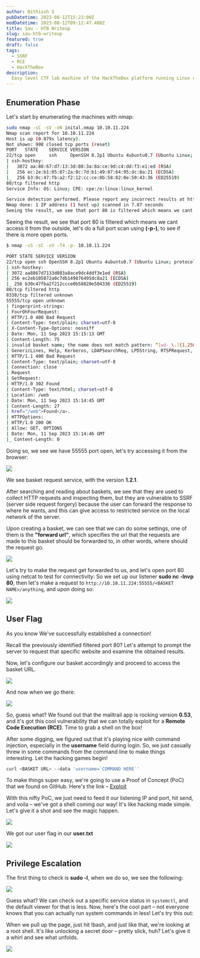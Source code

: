 ```yaml
---
author: Nithissh S
pubDatetime: 2023-08-12T15:22:00Z
modDatetime: 2023-08-12T09:12:47.400Z
title: Sau - HTB Writeup
slug: sau-htb-writeup
featured: true
draft: false
tags:
  - SSRF
  - RCE
  - HackTheBox
description:
  Easy level CTF lab machine of the HackTheBox platform running Linux containing public exploits, SSRF, RCE.
---
```


## Enumeration Phase

Let's start by enumerating the machines with nmap:

```sh
sudo nmap -sC -sV -oN inital.nmap 10.10.11.224
Nmap scan report for 10.10.11.224
Host is up (0.079s latency).
Not shown: 998 closed tcp ports (reset)
PORT   STATE    SERVICE VERSION
22/tcp open     ssh     OpenSSH 8.2p1 Ubuntu 4ubuntu0.7 (Ubuntu Linux; protocol 2.0)
| ssh-hostkey: 
|   3072 aa:88:67:d7:13:3d:08:3a:8a:ce:9d:c4:dd:f3:e1:ed (RSA)
|   256 ec:2e:b1:05:87:2a:0c:7d:b1:49:87:64:95:dc:8a:21 (ECDSA)
|_  256 b3:0c:47:fb:a2:f2:12:cc:ce:0b:58:82:0e:50:43:36 (ED25519)
80/tcp filtered http
Service Info: OS: Linux; CPE: cpe:/o:linux:linux_kernel

Service detection performed. Please report any incorrect results at https://nmap.org/submit/ .
Nmap done: 1 IP address (1 host up) scanned in 7.87 seconds
Seeing the result, we see that port 80 is filtered which means we cant access it from the outside, let's do a full port scan using (-p-), to see if there is more open ports.
```

Seeing the result, we see that port 80 is filtered which means we cant access it from the outside, let's do a full port scan using **(-p-)**, to see if there is more open ports.

```sh
$ nmap -sS -sC -sV -T4 -p- 10.10.11.224

PORT STATE SERVICE VERSION
22/tcp open ssh OpenSSH 8.2p1 Ubuntu 4ubuntu0.7 (Ubuntu Linux; protocol 2.0)
| ssh-hostkey:
| 3072 aa8867d7133d083a8ace9dc4ddf3e1ed (RSA)
| 256 ec2eb105872a0c7db149876495dc8a21 (ECDSA)
|_ 256 b30c47fba2f212ccce0b58820e504336 (ED25519)
80/tcp filtered http
8338/tcp filtered unknown
55555/tcp open unknown
| fingerprint-strings:
| FourOhFourRequest:
| HTTP/1.0 400 Bad Request
| Content-Type: text/plain; charset=utf-8
| X-Content-Type-Options: nosniff
| Date: Mon, 11 Sep 2023 15:15:13 GMT
| Content-Length: 75
| invalid basket name; the name does not match pattern: ^[wd-_\.]{1,250}$
| GenericLines, Help, Kerberos, LDAPSearchReq, LPDString, RTSPRequest, SSLSessionReq, TLSSessionReq, TerminalServerCookie:
| HTTP/1.1 400 Bad Request
| Content-Type: text/plain; charset=utf-8
| Connection: close
| Request
| GetRequest:
| HTTP/1.0 302 Found
| Content-Type: text/html; charset=utf-8
| Location: /web
| Date: Mon, 11 Sep 2023 15:14:45 GMT
| Content-Length: 27
| href="/web">Found</a>.
| HTTPOptions:
| HTTP/1.0 200 OK
| Allow: GET, OPTIONS
| Date: Mon, 11 Sep 2023 15:14:46 GMT
|_ Content-Length: 0
```

Doing so, we see we have 55555 port open, let's try accessing it from the browser:


![](../../assets/images/sau-1.png)


We see basket request service, with the version **1.2.1**.

After searching and reading about baskets, we see that they are used to collect HTTP requests and inspecting them, but they are vulnerable to SSRF (server side request forgery) because the user can forward the response to where he wants, and this can give access to restricted service on the local network of the server.

Upon creating a basket, we can see that we can do some settings, one of them is the **"forward url"**, which specifies the url that the requests are made to this basket should be forwarded to, in other words, where should the request go.

![](../../assets/images/sau-2.png)


Let's try to make the request get forwarded to us, and let's open port 80 using netcat to test for connectivity: So we set up our listener **sudo nc -lnvp 80**, then let's make a request to `http://10.10.11.224:55555/<BASKET NAME>/anything`, and upon doing so:

![](../../assets/images/sau-3.png)


## User Flag

As you know We've successfully established a connection!

Recall the previously identified filtered port 80? Let's attempt to prompt the server to request that specific website and examine the obtained results.

Now, let's configure our basket accordingly and proceed to access the basket URL.


![](../../assets/images/sau-4.png)


And now when we go there:


![](../../assets/images/sau-5.png)


So, guess what? We found out that the mailtrail app is rocking version **0.53**, and it's got this cool vulnerability that we can totally exploit for a **Remote Code Execution (RCE)**. Time to grab a shell on the box!

After some digging, we figured out that it's playing nice with command injection, especially in the **username** field during login. So, we just casually threw in some commands from the command line to make things interesting. Let the hacking games begin!

```sh
curl <BASKET URL> --data 'username=`COMMAND HERE`'
```

To make things super easy, we're going to use a Proof of Concept (PoC) that we found on GitHub. Here's the link – [Exploit](https://github.com/DcardosoGH/Maltrail-0.53-RCE-/blob/main/exploit.py)

With this nifty PoC, we just need to feed it our listening IP and port, hit send, and voila – we've got a shell coming our way! It's like hacking made simple. Let's give it a shot and see the magic happen.



![](../../assets/images/sau-6.png)


We got our user flag in our **user.txt**


![](../../assets/images/sau-7.png)


## Privilege Escalation

The first thing to check is **sudo -l**, when we do so, we see the following:


![](../../assets/images/sau-8.png)


Guess what? We can check out a specific service status in `systemctl`, and the default viewer for that is less. Now, here's the cool part – not everyone knows that you can actually run system commands in less! Let's try this out:

When we pull up the page, just hit !bash, and just like that, we're looking at a root shell. It's like unlocking a secret door – pretty slick, huh? Let's give it a whirl and see what unfolds.


![](../../assets/images/sau-9.png)
